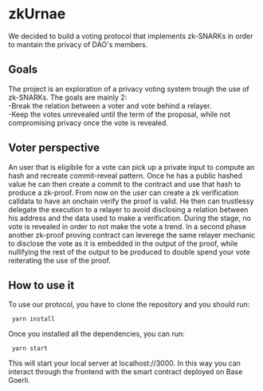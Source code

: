 # zkUrnae

We decided to build a voting protocol that implements zk-SNARKs in order to mantain the privacy of DAO's members.

## Goals 

The project is an exploration of a privacy voting system trough the use of zk-SNARKs.
The goals are mainly 2:<br/>
  -Break the relation between a voter and vote behind a relayer. <br/>
  -Keep the votes unrevealed until the term of the proposal, while not compromising privacy once the vote is revealed.

## Voter perspective

An user that is eligibile for a vote can pick up a private input to compute an hash and recreate commit-reveal pattern.
Once he has a public hashed value he can then create a commit to the contract and use that hash to produce a zk-proof.
From now on the user can create a zk verification calldata to have an onchain verify the proof is valid.
He then can trustlessy delegate the execution to a relayer to avoid disclosing a relation between his address and the data used to make a verification. During the stage, no vote is revealed in order to not make the vote a trend.
In a second phase another zk-proof proving contract can leverege the same relayer mechanic to disclose the vote as it is embedded in the output of the proof, while nullifying the rest of the output to be produced to double spend your vote reiterating the use of the proof. 

## How to use it

To use our protocol, you have to clone the repository and you should run:

 `  yarn install ` 

Once you installed all the dependencies, you can run:

 `  yarn start ` 

This will start your local server at localhost://3000. In this way you can interact through the frontend with the smart contract deployed on Base Goerli.




 


